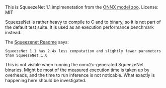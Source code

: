 This is SqueezeNet 1.1 implmenetation from the [ONNX model zoo](https://github.com/onnx/models).
License: MIT

SqueezeNet is rather heavy to compile to C and to binary, so it is not part of the default test suite.
It is used as an execution performance benchmark instead.

The [Squeezenet Readme](https://github.com/onnx/models/tree/master/vision/classification/squeezenet)
says:
 
    SqueezeNet 1.1 has 2.4x less computation and slightly fewer parameters than SqueezeNet 1.0

This is not visible when running the onnx2c-generated SqueezeNet binaries. Might be most of the
measured execution time is taken up by overheads, and the time to run inference is not noticable.
What exactly is happening here should be investigated.
